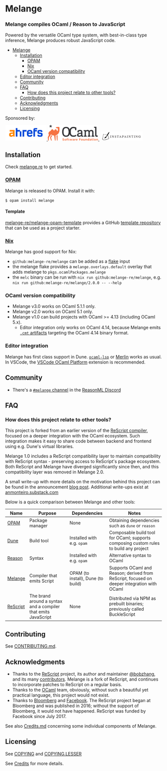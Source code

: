 # Melange

### Melange compiles OCaml / Reason to JavaScript

Powered by the versatile OCaml type system, with best-in-class type inference,
Melange produces robust JavaScript code.

+ [Melange](#melange)
  * [Installation](#installation)
    - [OPAM](#opam)
    - [Nix](#nix)
    - [OCaml version compatibility](#ocaml-version-compatibility)
  * [Editor integration](#editor-integration)
  * [Community](#community)
  * [FAQ](#faq)
    - [How does this project relate to other tools?](#how-does-this-project-relate-to-other-tools)
  * [Contributing](#contributing)
  * [Acknowledgments](#acknowledgments)
  * [Licensing](#licensing)

Sponsored by:

<div style="display: inline;">
  <a href="https://ahrefs.com">
    <img src="./docs/images/ahrefs-logo.png" height="50px">
  </a>
  <a href="https://ocaml-sf.org/">
    <img src="./docs/images/ocsf_logo.svg" height="50px">
  </a>
  <div style="display: inline; margin-left: 6px;">
    <a href="https://www.instapainting.com">
      <img src="./docs/images/instapainting-logo.png" height="30px">
    </a>
  </div>
</div>

## Installation

Check [melange.re](https://melange.re/) to get started.

### [OPAM](https://opam.ocaml.org/)

Melange is released to OPAM. Install it with:

```shell
$ opam install melange
```

#### Template

[melange-re/melange-opam-template](https://github.com/melange-re/melange-opam-template)
provides a GitHub
[template repository](https://docs.github.com/en/repositories/creating-and-managing-repositories/creating-a-repository-from-a-template)
that can be used as a project starter.

### [Nix](https://nixos.org/learn.html)

Melange has good support for Nix:

- `github:melange-re/melange` can be added as a
  [flake](https://nixos.wiki/wiki/Flakes) input
- the melange flake provides a `melange.overlays.default` overlay that adds
  melange to `pkgs.ocamlPackages.melange`
- the `melc` binary can be run with `nix run github:melange-re/melange`, e.g.
  `nix run github:melange-re/melange/2.0.0 -- --help`

### OCaml version compatibility

- Melange v3.0 works on OCaml 5.1.1 only.
- Melange v2.0 works on OCaml 5.1 only.
- Melange v1.0 can build projects with OCaml >= 4.13 (including OCaml 5.x).
  - Editor integration only works on OCaml 4.14, because Melange emits [`.cmt`
    artifacts](https://ocaml.org/p/ocaml-base-compiler/4.14.1/doc/Cmt_format/index.html)
    targeting the OCaml 4.14 binary format.

### Editor integration

Melange has first class support in Dune.
[`ocaml-lsp`](https://github.com/ocaml/ocaml-lsp) or
[Merlin](https://github.com/ocaml/merlin) works as usual. In VSCode, the
[VSCode OCaml Platform](https://github.com/ocamllabs/vscode-ocaml-platform)
extension is recommended.

## Community

- There's a [`#melange` channel](https://discord.gg/mArvFMQKnK) in the
  [ReasonML Discord](https://discord.gg/reasonml)

## FAQ

### How does this project relate to other tools?

This project is forked from an earlier version of the [ReScript
compiler](https://github.com/rescript-lang/rescript-compiler/), focused on a
deeper integration with the OCaml ecosystem. Such integration makes it easy to
share code between backend and frontend using e.g. Dune's virtual libraries.

Melange 1.0 includes a ReScript compatibility layer to maintain compatibility
with ReScript syntax - preserving access to ReScript's package ecosystem. Both
ReScript and Melange have diverged significantly since then, and this
compatibility layer was removed in Melange 2.0.

A small write-up with more details on the motivation behind this project can be
found in the announcement [blog
post](https://anmonteiro.com/2021/03/on-ocaml-and-the-js-platform/). Additional
write-ups exist at [anmonteiro.substack.com](https://anmonteiro.substack.com/)

Below is a quick comparison between Melange and other tools:


| Name                                   | Purpose                                                        | Dependencies                       | Notes                                                                               |
| -------------------------------------- | -------------------------------------------------------------- | ---------------------------------- | ----------------------------------------------------------------------------------- |
| [OPAM](https://opam.ocaml.org)         | Package manager                                                | None                               | Obtaining dependencies such as `dune` or `reason` |
| [Dune](https://dune.build/)            | Build tool                                                     | Installed with e.g. `opam`         | Composable build tool for OCaml; supports composing custom rules to build any project |
| [Reason](https://reasonml.github.io/)  | Syntax                                                         | Installed with e.g. `opam`         | Alternative syntax to OCaml |
| [Melange](https://melange.re)          | Compiler that emits Script                                     | OPAM (to install), Dune (to build) | Supports OCaml and Reason; derived from ReScript, focused on deeper integration with OCaml |
| [ReScript](https://rescript-lang.org/) | The brand around a syntax and a compiler that emits JavaScript | None                               | Distributed via NPM as prebuilt binaries; previously called BuckleScript |

## Contributing

See [CONTRIBUTING.md](CONTRIBUTING.md).

## Acknowledgments

* Thanks to the [ReScript](https://github.com/rescript-lang/rescript-compiler)
  project, its author and maintainer [@bobzhang](https://github.com/bobzhang),
  and its many
  [contributors](https://github.com/rescript-lang/rescript-compiler/graphs/contributors).
  Melange is a fork of ReScript, and continues to incorporate patches to
  ReScript on a regular basis.
* Thanks to the [OCaml](https://ocaml.org) team, obviously, without such a
  beautiful yet practical language, this project would not exist.
* Thanks to [Bloomberg](https://www.techatbloomberg.com) and
  [Facebook](https://github.com/facebook/). The ReScript project began at
  Bloomberg and was published in 2016; without the support of Bloomberg, it
  would not have happened. ReScript was funded by Facebook since July 2017.

See also [Credits.md](./Credits.md) concerning some individual components of
Melange.

## Licensing

See [COPYING](./COPYING) and [COPYING.LESSER](./COPYING.LESSER)

See [Credits](./Credits.md) for more details.
